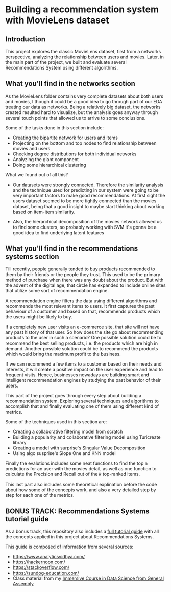 # Building a recommendation system with MovieLens dataset

## Introduction

This project explores the classic MovieLens dataset, first from a networks perspective, analyzing the relationship between users and movies. Later, in the main part of the project, we built and evaluate several Recommendations System using different algorithms.

## What you'll find in the networks section

As the MovieLens folder contains very complete datasets about both users and movies, I though it could be a good idea to go through part of our EDA treating our data as networks. Being a relatively big dataset, the networks created resulted hard to visualize, but the analysis goes anyway through several touch points that allowed us to arrive to some conclusions.

Some of the tasks done in this section include:

* Creating the bipartite network for users and items
* Projecting on the bottom and top nodes to find relationship between movies and users
* Checking degree distributions for both individual networks
* Analyzing the giant component
* Doing some hierarchical clustering 

What we found out of all this?

* Our datasets were strongly connected. Therefore the similarity analysis and the technique used for predicting in our system were going to be very important factors to make good recommendations. At first sight the users dataset seemed to be more tightly connected than the movies dataset, being that a good insight to maybe start thinking about working based on item-item similarity.

* Also, the hierarchical decomposition of the movies network allowed us to find some clusters, so probably working with SVM it's gonna be a good idea to find underlying latent features

## What you'll find in the recommendations systems section

Till recently, people generally tended to buy products recommended to them by their friends or the people they trust. This used to be the primary method of purchase when there was any doubt about the product. But with the advent of the digital age, that circle has expanded to include online sites that utilize some sort of recommendation engine.

A recommendation engine filters the data using different algorithms and recommends the most relevant items to users. It first captures the past behaviour of a customer and based on that, recommends products which the users might be likely to buy.

If a completely new user visits an e-commerce site, that site will not have any past history of that user. So how does the site go about recommending products to the user in such a scenario? One possible solution could be to recommend the best selling products, i.e. the products which are high in demand. Another possible solution could be to recommend the products which would bring the maximum profit to the business.

If we can recommend a few items to a customer based on their needs and interests, it will create a positive impact on the user experience and lead to frequent visits. Hence, businesses nowadays are building smart and intelligent recommendation engines by studying the past behavior of their users.

This part of the project goes through every step about building a recommendation system. Exploring several techniques and algorithms to accomplish that and finally evaluating one of them using different kind of metrics.

Some of the techniques used in this section are:

* Creating a collaborative filtering model from scratch
* Building a popularity and collaborative filtering model using Turicreate library
* Creating a model with surprise's Singular Value Decomposition
* Using algo susprise's Slope One and KNN model 

Finally the evalutions includes some neat functions to find the top n predictions for an user with the movies detail, as well as one function to calculate the Precision and Recall out of the 𝑘 top-ranked items.

This last part also includes some theoretical explination before the code about how some of the concepts work, and also a very detailed step by step for each one of the metrics.

## BONUS TRACK: Recommendations Systems tutorial guide

As a bonus track, this repository also includes a [full tutorial guide](./Introduction_to_recommendations_systems.pdf) with all the concepts applied in this project about Recommendations Systems.

This guide is composed of information from several sources:
* https://www.analyticsvidhya.com/
* https://hackernoon.com/
* https://stackoverflow.com/
* https://sundog-education.com/
* Class material from my [Immersive Course in Data Science from General Assembly](./https://generalassemb.ly/education/data-science-immersive)
